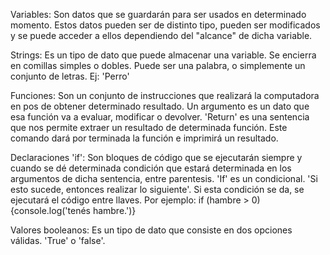 

Variables: 
Son datos que se guardarán para ser usados en determinado momento. Estos datos pueden ser de distinto tipo, pueden ser modificados y se puede acceder a ellos dependiendo del "alcance" de dicha variable.


Strings: 
Es un tipo de dato que puede almacenar una variable. Se encierra en comillas simples o dobles. Puede ser una palabra, o simplemente un conjunto de letras. Ej: 'Perro'

Funciones: 
Son un conjunto de instrucciones que realizará la computadora en pos de obtener determinado resultado. Un argumento es un dato que esa función va a evaluar, modificar o devolver. 'Return' es una sentencia que nos permite extraer un resultado de determinada función. Este comando dará por terminada la función e imprimirá un resultado.

Declaraciones 'if': 
Son bloques de código que se ejecutarán siempre y cuando se dé determinada condición que estará determinada en los argumentos de dicha sentencia, entre parentesis. 'If' es un condicional. 'Si esto sucede, entonces realizar lo siguiente'. Si esta condición se da, se ejecutará el código entre llaves. Por ejemplo: if (hambre > 0) {console.log('tenés hambre.')}

Valores booleanos:
Es un tipo de dato que consiste en dos opciones válidas. 'True' o 'false'.